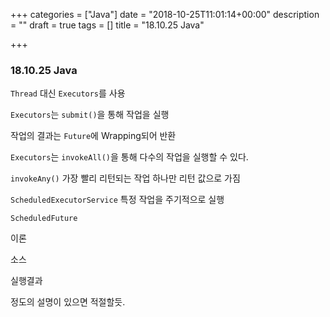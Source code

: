+++
categories = ["Java"]
date = "2018-10-25T11:01:14+00:00"
description = ""
draft = true
tags = []
title = "18.10.25 Java"

+++
### 18.10.25 Java

`Thread` 대신 `Executors`를 사용

`Executors`는 `submit()`을 통해 작업을 실행

작업의 결과는 `Future`에 Wrapping되어 반환

`Executors`는 `invokeAll()`을 통해 다수의 작업을 실행할 수 있다.

`invokeAny()` 가장 빨리 리턴되는 작업 하나만 리턴 값으로 가짐

`ScheduledExecutorService` 특정 작업을 주기적으로 실행

`ScheduledFuture`

이론

소스

실행결과

정도의 설명이 있으면 적절할듯.